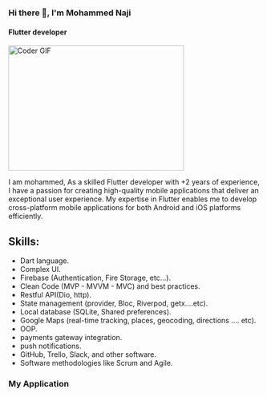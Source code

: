 ### Hi there 👋, I'm Mohammed Naji
#### Flutter developer 

<img alt="Coder GIF" height=250 width=350 src="https://images.squarespace-cdn.com/content/v1/5769fc401b631bab1addb2ab/1541580611624-TE64QGKRJG8SWAIUS7NS/ke17ZwdGBToddI8pDm48kPoswlzjSVMM-SxOp7CV59BZw-zPPgdn4jUwVcJE1ZvWQUxwkmyExglNqGp0IvTJZamWLI2zvYWH8K3-s_4yszcp2ryTI0HqTOaaUohrI8PI6FXy8c9PWtBlqAVlUS5izpdcIXDZqDYvprRqZ29Pw0o/coding-freak.gif" />

I am mohammed, As a skilled Flutter developer with +2 years of experience, I have a passion for creating high-quality mobile applications that deliver an exceptional user experience. My expertise in Flutter enables me to develop cross-platform mobile applications for both Android and iOS platforms efficiently.

## Skills:
 * Dart language.
 * Complex UI.
 * Firebase (Authentication, Fire Storage, etc...).
 * Clean Code (MVP - MVVM - MVC) and best practices.
 * Restful API(Dio, http).
 * State management (provider, Bloc, Riverpod, getx....etc).
 * Local database (SQLite, Shared preferences).
 * Google Maps (real-time tracking, places, geocoding, directions .... etc).
 * OOP.
 * payments gateway integration.
 * push notifications.
 * GitHub, Trello, Slack, and other software.
 * Software methodologies like Scrum and Agile.

### My Application 





